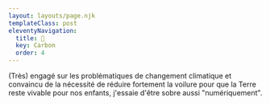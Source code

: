 ```yaml
---
layout: layouts/page.njk
templateClass: post
eleventyNavigation:
  title: 🌱
  key: Carbon
  order: 4
---
```


(Très) engagé sur les problématiques de changement climatique et convaincu de la nécessité de réduire fortement la voilure pour que la Terre reste vivable pour nos enfants, j'essaie d'être sobre aussi "numériquement".

<div class="mt-4">
  <div id="wcb" class="carbonbadge" />
  <script src="https://unpkg.com/website-carbon-badges@1.1.3/b.min.js" defer></script>
</div>



